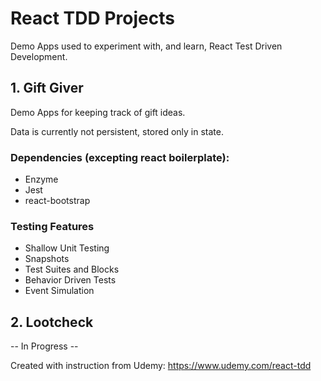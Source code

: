 # React TDD Projects
Demo Apps used to experiment with, and learn, React Test Driven Development.

## 1.  Gift Giver
Demo Apps for keeping track of gift ideas.

Data is currently not persistent, stored only in state.

### Dependencies (excepting react boilerplate):
 - Enzyme
 - Jest
 - react-bootstrap

### Testing Features
 - Shallow Unit Testing
 - Snapshots
 - Test Suites and Blocks
 - Behavior Driven Tests
 - Event Simulation


## 2.  Lootcheck 
-- In Progress --

Created with instruction from Udemy:
https://www.udemy.com/react-tdd